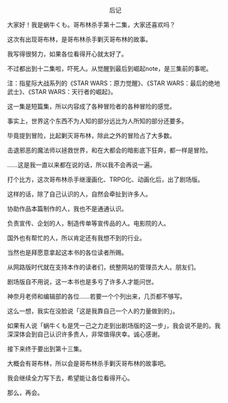 <p align="center">后记</p>

大家好！我是蜗牛くも。哥布林杀手第十二集，大家还喜欢吗？

这次有出现哥布林，是哥布林杀手剿灭哥布林的故事。

我写得很努力，如果各位看得开心就太好了。

不过都出到十二集啦，吓死人。从觉醒到最后到崛起note，是三集前的事呢。

注：指星际大战系列的《STAR WARS：原力觉醒》、《STAR WARS：最后的绝地武士》、《STAR WARS：天行者的崛起》。

这一集是短篇集，所以内容成了各种冒险者的各种冒险的感觉。

事实上，世界这个东西不为人知的部分远比为人所知的部分还要多。

毕竟提到冒险，比起剿灭哥布林，除此之外的冒险占了大多数。

击退邪恶的魔法师以拯救世界，和在大都会的暗影底下狂奔，都一样是冒险。

……这是我一直以来都在说的话，所以我不会再说一遍。

打个比方，这次哥布林杀手继漫画化、TRPG化、动画化后，出了剧场版。

这样的话，除了自己认识的人，自然会牵扯到许多人。

协助作品本篇制作的人，我也不是通通认识。

负责宣传、企划的人，制造传单等宣传品的人。电影院的人。

国外也有帮忙的人，所以肯定还有我想不到的行业。

当然也是拜愿意拿起这本书的各位读者所赐。

从网路版时代就在支持本作的读者们，统整网站的管理员大人。朋友们。

剧场版自不用说，这一本书也是多亏了许多人才能问世。

神奈月老师和编辑部的各位……若要一个个列出来，几页都不够写。

这么一想，我实在没脸说「这是我靠自己一个人的力量做到的」。

如果有人说「蜗牛くも是凭一己之力走到出剧场版的这一步」，我会说不是的。我深深体会到自己认识许多贵人，非常值得庆幸。诚心感谢。

接下来终于要出到第十三集。

大概会有哥布林，所以会是哥布林杀手剿灭哥布林的故事吧。

我会继续全力写下去，希望能让各位看得开心。

那么，再会。


